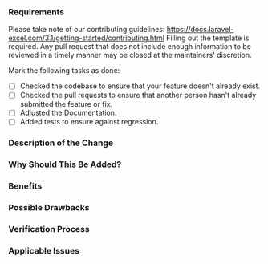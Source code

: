 ### Requirements

Please take note of our contributing guidelines: https://docs.laravel-excel.com/3.1/getting-started/contributing.html
Filling out the template is required. Any pull request that does not include enough information to be reviewed in a timely manner may be closed at the maintainers' discretion.

Mark the following tasks as done:

* [ ] Checked the codebase to ensure that your feature doesn't already exist.
* [ ] Checked the pull requests to ensure that another person hasn't already submitted the feature or fix.
* [ ] Adjusted the Documentation.
* [ ] Added tests to ensure against regression.

### Description of the Change

<!--

We must be able to understand the design of your change from this description. 
If we can't get a good idea of what the code will be doing from the description here, 
the pull request may be closed at the maintainers' discretion. 
Keep in mind that the maintainer reviewing this PR may not be familiar with or have 
worked with the code here recently, so please walk us through the concepts.

-->

### Why Should This Be Added?

<!-- Explain why this functionality should be added in Laravel-Excel -->

### Benefits

<!-- What benefits will be realized by the code change? -->

### Possible Drawbacks

<!-- What are the possible side-effects or negative impacts (e.g. breaking changes) of the code change? -->

### Verification Process

<!--

What process did you follow to verify that your change has the desired effects?

- How did you verify that all new functionality works as expected?
- How did you verify that all changed functionality works as expected?
- How did you verify that the change has not introduced any regressions?

-->

### Applicable Issues

<!-- Enter any applicable Issues here -->
